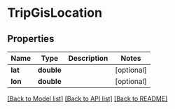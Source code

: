 # TripGisLocation

## Properties
Name | Type | Description | Notes
------------ | ------------- | ------------- | -------------
**lat** | **double** |  | [optional] 
**lon** | **double** |  | [optional] 

[[Back to Model list]](../README.md#documentation-for-models) [[Back to API list]](../README.md#documentation-for-api-endpoints) [[Back to README]](../README.md)


